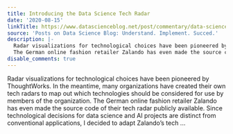 ```yaml
---
title: Introducing the Data Science Tech Radar
date: '2020-08-15'
linkTitle: https://www.datascienceblog.net/post/commentary/data-science-ai-tech-radar/
source: 'Posts on Data Science Blog: Understand. Implement. Succed.'
description: |-
  Radar visualizations for technological choices have been pioneered by ThoughtWorks. In the meantime, many organizations have created their own tech radars to map out which technologies should be considered for use by members of the organization.
  The German online fashion retailer Zalando has even made the source code of their tech radar publicly available. Since technological decisions for data science and AI projects are distinct from conventional applications, I decided to adapt Zalando&rsquo;s tech ...
disable_comments: true
---
```

Radar visualizations for technological choices have been pioneered by ThoughtWorks. In the meantime, many organizations have created their own tech radars to map out which technologies should be considered for use by members of the organization.
The German online fashion retailer Zalando has even made the source code of their tech radar publicly available. Since technological decisions for data science and AI projects are distinct from conventional applications, I decided to adapt Zalando&rsquo;s tech ...